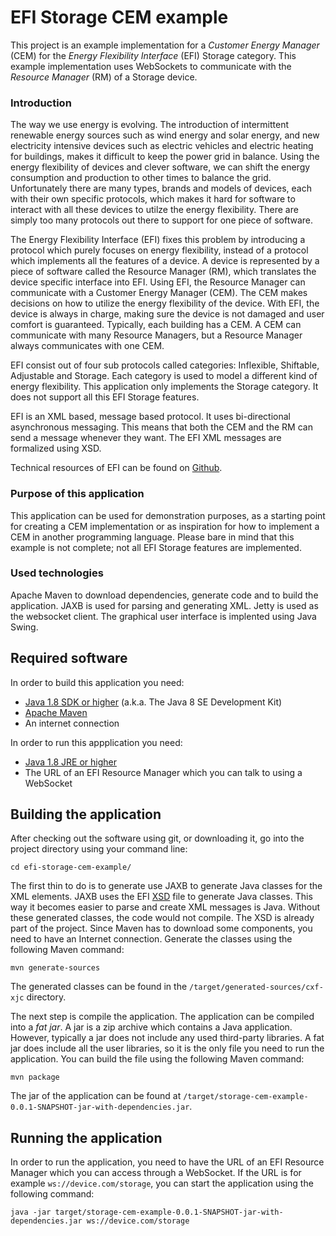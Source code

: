 # EFI Storage CEM example

This project is an example implementation for a *Customer Energy Manager* (CEM) for the *Energy Flexibility Interface* (EFI) Storage category. This example implementation uses WebSockets to communicate with the *Resource Manager* (RM) of a Storage device.

### Introduction

The way we use energy is evolving. The introduction of intermittent renewable energy sources such as wind energy and solar energy, and new electricity intensive devices such as electric vehicles and electric heating for buildings, makes it difficult to keep the power grid in balance. Using the energy flexibility of devices and clever software, we can shift the energy consumption and production to other times to balance the grid. Unfortunately there are many types, brands and models of devices, each with their own specific protocols, which makes it hard for software to interact with all these devices to utilze the energy flexibility. There are simply too many protocols out there to support for one piece of software.

The Energy Flexibility Interface (EFI) fixes this problem by introducing a protocol which purely focuses on energy flexibility, instead of a protocol which implements all the features of a device. A device is represented by a piece of software called the Resource Manager (RM), which translates the device specific interface into EFI. Using EFI, the Resource Manager can communicate with a Customer Energy Manager (CEM). The CEM makes decisions on how to utilize the energy flexibility of the device. With EFI, the device is always in charge, making sure the device is not damaged and user comfort is guaranteed. Typically, each building has a CEM. A CEM can communicate with many Resource Managers, but a Resource Manager always communicates with one CEM.

EFI consist out of four sub protocols called categories: Inflexible, Shiftable, Adjustable and Storage. Each category is used to model a different kind of energy flexibility. This application only implements the Storage category. It does not support all this EFI Storage features.

EFI is an XML based, message based protocol. It uses bi-directional asynchronous messaging. This means that both the CEM and the RM can send a message whenever they want. The EFI XML messages are formalized using XSD.

Technical resources of EFI can be found on [Github](https://github.com/flexiblepower/efi).

### Purpose of this application

This application can be used for demonstration purposes, as a starting point for creating a CEM implementation or as inspiration for how to implement a CEM in another programming language. Please bare in mind that this example is not complete; not all EFI Storage features are implemented.

### Used technologies
Apache Maven to download dependencies, generate code and to build the application. JAXB is used for parsing and generating XML. Jetty is used as the websocket client. The graphical user interface is implented using Java Swing.

## Required software

In order to build this application you need:

* [Java 1.8 SDK or higher](http://www.oracle.com/technetwork/java/javase/downloads/jdk8-downloads-2133151.html) (a.k.a. The Java 8 SE Development Kit)
* [Apache Maven](https://maven.apache.org/download.cgi)
* An internet connection

In order to run this appplication you need:

* [Java 1.8 JRE or higher](http://www.oracle.com/technetwork/java/javase/downloads/index.html)
* The URL of an EFI Resource Manager which you can talk to using a WebSocket

## Building the application

After checking out the software using git, or downloading it, go into the project directory using your command line:

```
cd efi-storage-cem-example/
```

The first thin to do is to generate use JAXB to generate Java classes for the XML elements. JAXB uses the EFI [XSD](https://en.wikipedia.org/wiki/XML_Schema_(W3C)) file to generate Java classes. This way it becomes easier to parse and create XML messages is Java. Without these generated classes, the code would not compile. The XSD is already part of the project. Since Maven has to download some components, you need to have an Internet connection. Generate the classes using the following Maven command:

```
mvn generate-sources
```

The generated classes can be found in the `/target/generated-sources/cxf-xjc` directory.

The next step is compile the application. The application can be compiled into a *fat jar*. A jar is a zip archive which contains a Java application. However, typically a jar does not include any used third-party libraries. A fat jar does include all the user libraries, so it is the only file you need to run the application. You can build the file using the following Maven command:

```
mvn package
```

The jar of the application can be found at `/target/storage-cem-example-0.0.1-SNAPSHOT-jar-with-dependencies.jar`.

## Running the application

In order to run the application, you need to have the URL of an EFI Resource Manager which you can access through a WebSocket. If the URL is for example `ws://device.com/storage`, you can start the application using the following command:

```
java -jar target/storage-cem-example-0.0.1-SNAPSHOT-jar-with-dependencies.jar ws://device.com/storage
```
